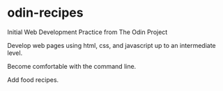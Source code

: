# odin-recipes
Initial Web Development Practice from The Odin Project

Develop web pages using html, css, and javascript up to an intermediate level.
    
Become comfortable with the command line.

Add food recipes.